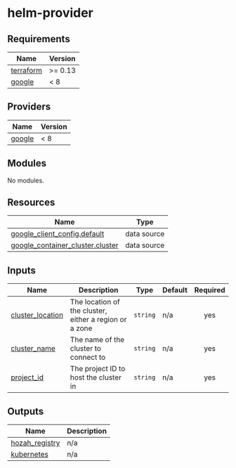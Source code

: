# helm-provider

<!-- BEGIN_TF_DOCS -->
## Requirements

| Name | Version |
|------|---------|
| <a name="requirement_terraform"></a> [terraform](#requirement\_terraform) | >= 0.13 |
| <a name="requirement_google"></a> [google](#requirement\_google) | < 8 |

## Providers

| Name | Version |
|------|---------|
| <a name="provider_google"></a> [google](#provider\_google) | < 8 |

## Modules

No modules.

## Resources

| Name | Type |
|------|------|
| [google_client_config.default](https://registry.terraform.io/providers/hashicorp/google/latest/docs/data-sources/client_config) | data source |
| [google_container_cluster.cluster](https://registry.terraform.io/providers/hashicorp/google/latest/docs/data-sources/container_cluster) | data source |

## Inputs

| Name | Description | Type | Default | Required |
|------|-------------|------|---------|:--------:|
| <a name="input_cluster_location"></a> [cluster\_location](#input\_cluster\_location) | The location of the cluster, either a region or a zone | `string` | n/a | yes |
| <a name="input_cluster_name"></a> [cluster\_name](#input\_cluster\_name) | The name of the cluster to connect to | `string` | n/a | yes |
| <a name="input_project_id"></a> [project\_id](#input\_project\_id) | The project ID to host the cluster in | `string` | n/a | yes |

## Outputs

| Name | Description |
|------|-------------|
| <a name="output_hozah_registry"></a> [hozah\_registry](#output\_hozah\_registry) | n/a |
| <a name="output_kubernetes"></a> [kubernetes](#output\_kubernetes) | n/a |
<!-- END_TF_DOCS -->
